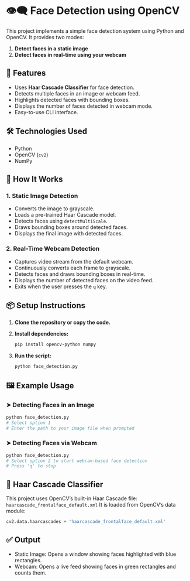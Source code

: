 # 👁️‍🗨️ Face Detection using OpenCV

This project implements a simple face detection system using Python and OpenCV. It provides two modes:

1. **Detect faces in a static image**
2. **Detect faces in real-time using your webcam**

## 📌 Features

* Uses **Haar Cascade Classifier** for face detection.
* Detects multiple faces in an image or webcam feed.
* Highlights detected faces with bounding boxes.
* Displays the number of faces detected in webcam mode.
* Easy-to-use CLI interface.

## 🛠️ Technologies Used

* Python
* OpenCV (`cv2`)
* NumPy

## 🚀 How It Works

### 1. Static Image Detection

* Converts the image to grayscale.
* Loads a pre-trained Haar Cascade model.
* Detects faces using `detectMultiScale`.
* Draws bounding boxes around detected faces.
* Displays the final image with detected faces.

### 2. Real-Time Webcam Detection

* Captures video stream from the default webcam.
* Continuously converts each frame to grayscale.
* Detects faces and draws bounding boxes in real-time.
* Displays the number of detected faces on the video feed.
* Exits when the user presses the `q` key.

## 📦 Setup Instructions

1. **Clone the repository or copy the code.**
2. **Install dependencies:**

   ```bash
   pip install opencv-python numpy
   ```
3. **Run the script:**

   ```bash
   python face_detection.py
   ```

## 🖼️ Example Usage

### ➤ Detecting Faces in an Image

```bash
python face_detection.py
# Select option 1
# Enter the path to your image file when prompted
```

### ➤ Detecting Faces via Webcam

```bash
python face_detection.py
# Select option 2 to start webcam-based face detection
# Press 'q' to stop
```

## 📁 Haar Cascade Classifier

This project uses OpenCV’s built-in Haar Cascade file:
`haarcascade_frontalface_default.xml`
It is loaded from OpenCV’s data module:

```python
cv2.data.haarcascades + 'haarcascade_frontalface_default.xml'
```

## ✅ Output

* Static Image: Opens a window showing faces highlighted with blue rectangles.
* Webcam: Opens a live feed showing faces in green rectangles and counts them.


